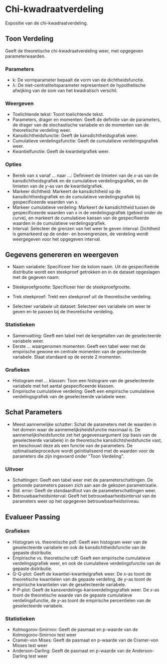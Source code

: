 Chi-kwadraatverdeling
==========================

Expositie van de chi-kwadraatverdeling.

## Toon Verdeling
Geeft de theoretische chi-kwadraatverdeling weer, met opgegeven parameterwaarden.

### Parameters
- k: De vormparameter bepaalt de vorm van de dichtheidsfunctie.
- &lambda;: De niet-centraliteitsparameter representeert de hypothetische afwijking van de som van het kwadratisch verschil.

### Weergeven
- Toelichtende tekst: Toont toelichtende tekst.
- Parameters, drager en momenten: Geeft de definitie van de parameters, de drager van de stochastische variabele en de momenten van de theoretische verdeling weer.
- Kansdichtheidsfunctie: Geeft de kansdichtheidsgrafiek weer.
- Cumulatieve verdelingsfunctie: Geeft de cumulatieve verdelingsgrafiek weer.
- Kwantielfunctie: Geeft de kwantielgrafiek weer.

### Opties
- Bereik van x vanaf ... naar ...: Definieert de limieten van de *x*-as van de kansdichtheidsgrafiek en de cumulatieve verdelingsgrafiek, en de limieten van de *y*-as van de kwantielgrafiek.
- Markeer dichtheid: Markeert de kansdichtheid op de kansdichtheidsgrafiek en de cumulatieve verdelingsgrafiek bij gespecificeerde waarden van x.
- Markeer cumulatieve verdeling: Markeert de kansdichtheid tussen de gespecificeerde waarden van x in de verdelingsgrafiek (gebied onder de curve), en markeert de cumulatieve kansen van de gespecifieerde waarden in de cumulatieve verdelingsgrafiek.
- Interval: Selecteer de grenzen van het weer te geven interval: Dichtheid is gemarkeerd op de onder- en bovengrenzen, de verdeling wordt weergegeven voor het opgegeven interval.

## Gegevens genereren en weergeven
- Naam variabele: Specificeer hier de kolom naam. Uit de gespecifieërde distributie wordt een steekproef getrokken en in de dataset opgeslagen met de gegeven naam.
- Steekproefgrootte: Specificeer hier de steekproefgrootte.
- Trek steekproef: Trekt een steekproef uit de theoretische verdeling.

- Selecteer variabele uit dataset: Selecteer een variabele om weer te geven en te passen bij de theoretische verdeling.

### Statistieken
- Samenvatting: Geeft een tabel met de kengetallen van de geselecteerde variabele weer.
- Eerste ... waargenomen momenten: Geeft een tabel weer met de empirische gewone en centrale momenten van de geselecteerde variabele. Staat standaard op de eerste 2 momenten.

### Grafieken
- Histogram met ... klassen: Toon een histogram van de geselecteerde variabele met het aantal gespecificeerde klassen.
- Empirische cumulatieve verdeling: Geeft een empirische cumulatieve verdelingsgrafiek van de geselecteerde variabele weer.

## Schat Parameters
- Meest aannemelijke schatter: Schat de parameters met de waarden in het domein waar de aannemelijksheidsfunctie maximaal is. De aannemelijksheidsfunctie zet het gegevensargument (op basis van de geselecteerde variabele) in de theoretische kansdichtsheidsfunctie vast, en beschouwt deze als een functie van de parameters. De optimalisatieprocedure wordt geïnitialiseerd met de waarden voor de parameters die zijn ingevoerd onder "Toon Verdeling".

### Uitvoer
- Schattingen: Geeft een tabel weer met de parameterschattingen. De getoonde parameters passen zich aan aan de gekozen parametrisatie.
- Std. error: Geeft de standaardfout van de parameterschattingen weer.
- Betrouwbaarheidsinterval: Geeft het betrouwbaarheidsinterval van de parameters weer op het opgegeven betrouwbaarheidsniveau.

## Evalueer Passing

### Grafieken
- Histogram vs. theoretische pdf: Geeft een histogram weer van de geselecteerde variabele en ook de kansdichtheidsfunctie van de gepaste distributie.
- Empirische vs. theoretische cdf: Geeft een empirische cumulatieve verdelingsgrafiek weer, en ook de cumulatieve verdelingsfunctie van de gepaste distributie.
- Q-Q-plot: Geeft de kwantiel-kwantielgrafiek weer. De *x*-as toont de theoretische kwantielen van de gepaste verdeling, de *y*-as toont de empirische kwantielen van de geselecteerde variabele.
- P-P-plot: Geeft de kansverdelings-kansverdelingsgrafiek weer. De *x*-as toont de theoretische waarde van de gepaste cumulatieve verdelingsfunctie, de *y*-as toont de empirische percentielen van de geselecteerde variabele.

### Statistieken
- Kolmogorov-Smirnov: Geeft de pasmaat en p-waarde van de Kolmogorov-Smirnov test weer
- Cramér-von Mises: Geeft de pasmaat en p-waarde van de Cramer-von Misses test weer
- Anderson-Darling: Geeft de pasmaat en p-waarde van de Anderson-Darling test weer

